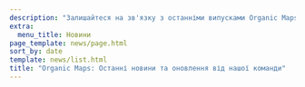 ```yaml
---
description: "Залишайтеся на зв'язку з останніми випусками Organic Maps, новинами та оновленнями від нашої команди"
extra:
  menu_title: Новини
page_template: news/page.html
sort_by: date
template: news/list.html
title: "Organic Maps: Останні новини та оновлення від нашої команди"
---
```

